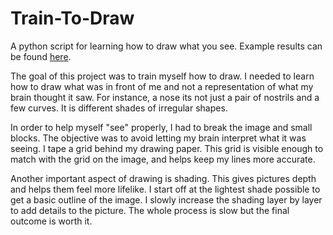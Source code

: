 # Train-To-Draw
A python script for learning how to draw what you see. Example results can be found [here](https://drive.google.com/open?id=0B5Lr388_FWCCTG9OZDFfN2xYQ3c).

The goal of this project was to train myself how to draw. I needed to learn how to draw what was in front of me and not a representation of what my brain thought it saw. For instance, a nose its not just a pair of nostrils and a few curves. It is different shades of irregular shapes. 

In order to help myself "see" properly, I had to break the image and small blocks. The objective was to avoid letting my brain interpret what it was seeing. I tape a grid behind my drawing paper. This grid is visible enough to match with the grid on the image, and helps keep my lines more accurate. 

Another important aspect of drawing is shading. This gives pictures depth and helps them feel more lifelike. I start off at the lightest shade possible to get a basic outline of the image. I slowly increase the shading layer by layer to add details to the picture. The whole process is slow but the final outcome is worth it. 
